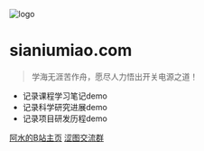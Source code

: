 <!-- _coverpage.md 封面 -->

![logo](https://tva1.sinaimg.cn/large/005Q1GhGly1h8eal9r8yhj30xc0h1k0u.jpg)

# sianiumiao.com <small></small>

>  学海无涯苦作舟，愿尽人力悟出开关电源之道！

- 记录课程学习笔记demo
- 记录科学研究进展demo
- 记录项目研发历程demo

[阿水的B站主页](https://space.bilibili.com/8261035?spm_id_from=333.1007.0.0)
[涩图交流群](#欢迎使用)
